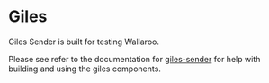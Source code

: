 # Giles

Giles Sender is built for testing Wallaroo.

Please see refer to the documentation for  [giles-sender](/book/wallaroo-tools/giles-sender.md) for help with building and using the giles components.
